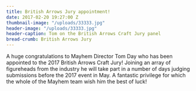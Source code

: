 ```yaml
---
title: British Arrows Jury appointment!
date: 2017-02-20 19:27:00 Z
thumbnail-image: "/uploads/33333.jpg"
header-image: "/uploads/33333.jpg"
header-caption: Tom on the British Arrows Craft Jury panel
bread-crumb: British Arrows Jury
---
```


A huge congratulations to Mayhem Director Tom Day who has been appointed to the 2017 British Arrows Craft Jury! Joining an array of figureheads from the industry he will take part in a number of days judging submissions before the 2017 event in May. A fantastic privilege for which the whole of the Mayhem team wish him the best of luck!